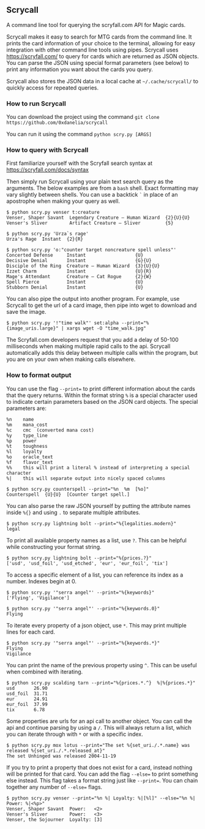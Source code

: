 ## Scrycall
A command line tool for querying the scryfall.com API for Magic cards.

Scrycall makes it easy to search for MTG cards from the command line. It prints the card information of your choice to the terminal, allowing for easy integration with other command line tools using pipes. Scrycall uses https://scryfall.com/ to query for cards which are returned as JSON objects. You can parse the JSON using special format parameters (see below) to print any information you want about the cards you query.

Scrycall also stores the JSON data in a local cache at `~/.cache/scrycall/` to quickly access for repeated queries.


### How to run Scrycall
You can download the project using the command `git clone https://github.com/0xdanelia/scrycall`

You can run it using the command `python scry.py [ARGS]`


### How to query with Scrycall

First familiarize yourself with the Scryfall search syntax at https://scryfall.com/docs/syntax

Then simply run Scrycall using your plain text search query as the arguments. The below examples are from a `bash` shell. Exact formatting may vary slightly between shells. You can use a backtick `` ` `` in place of an apostrophe when making your query as well.
```
$ python scry.py venser t:creature
Venser, Shaper Savant  Legendary Creature — Human Wizard  {2}{U}{U}
Venser's Sliver        Artifact Creature — Sliver         {5}
```
```
$ python scry.py 'Urza`s rage'
Urza's Rage  Instant  {2}{R}
```
```
$ python scry.py 'o:"counter target noncreature spell unless"'
Concerted Defense     Instant                  {U}
Decisive Denial       Instant                  {G}{U}
Disciple of the Ring  Creature — Human Wizard  {3}{U}{U}
Izzet Charm           Instant                  {U}{R}
Mage's Attendant      Creature — Cat Rogue     {2}{W}
Spell Pierce          Instant                  {U}
Stubborn Denial       Instant                  {U}
```

You can also pipe the output into another program. For example, use Scrycall to get the url of a card image, then pipe into wget to download and save the image.
```
$ python scry.py '!"time walk"' set:alpha --print="%{image_uris.large}" | xargs wget -O "time_walk.jpg"
```
The Scryfall.com developers request that you add a delay of 50-100 milliseconds when making multiple rapid calls to the api. Scrycall automatically adds this delay between multiple calls within the program, but you are on your own when making calls elsewhere.

### How to format output

You can use the flag `--print=` to print different information about the cards that the query returns. Within the format string `%` is a special character used to indicate certain parameters based on the JSON card objects. The special parameters are:
```
%n    name
%m    mana_cost
%c    cmc  (converted mana cost)
%y    type_line
%p    power
%t    toughness
%l    loyalty
%o    oracle_text
%f    flavor_text
%%    this will print a literal % instead of interpreting a special character
%|    this will separate output into nicely spaced columns
```
```
$ python scry.py counterspell --print="%n  %m  [%o]"
Counterspell  {U}{U}  [Counter target spell.]
```

You can also parse the raw JSON yourself by putting the attribute names inside `%{}` and using `.` to separate multiple attributes.
```
$ python scry.py lightning bolt --print="%{legalities.modern}"
legal
```

To print all available property names as a list, use `?`. This can be helpful while constructing your format string.
```
$ python scry.py lightning bolt --print="%{prices.?}"
['usd', 'usd_foil', 'usd_etched', 'eur', 'eur_foil', 'tix']
```

To access a specific element of a list, you can reference its index as a number. Indexes begin at 0.
```
$ python scry.py '"serra angel"' --print="%{keywords}"
['Flying', 'Vigilance']
```
```
$ python scry.py '"serra angel"' --print="%{keywords.0}"
Flying
```

To iterate every property of a json object, use `*`. This may print multiple lines for each card.
```
$ python scry.py '"serra angel"' --print="%{keywords.*}"
Flying
Vigilance
```

You can print the name of the previous property using `^`. This can be useful when combined with iterating.
```
$ python scry.py scalding tarn --print="%{prices.*.^}  %|%{prices.*}"
usd       26.90
usd_foil  31.71
eur       24.91
eur_foil  37.99
tix       6.78
```

Some properties are urls for an api call to another object. You can call the api and continue parsing by using a `/`. This will always return a list, which you can iterate through with `*` or with a specific index.
```
$ python scry.py mox lotus --print="The set %{set_uri./.*.name} was released %{set_uri./.*.released_at}"
The set Unhinged was released 2004-11-19
```

If you try to print a property that does not exist for a card, instead nothing will be printed for that card.
You can add the flag `--else=` to print something else instead. This flag takes a format string just like `--print=`. You can chain together any number of `--else=` flags.
```
$ python scry.py venser --print="%n %| Loyalty: %|[%l]" --else="%n %| Power: %|<%p>"
Venser, Shaper Savant  Power:   <2>
Venser's Sliver        Power:   <3>
Venser, the Sojourner  Loyalty: [3]
```

